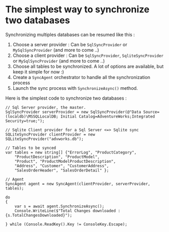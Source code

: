# The simplest way to synchronize two databases

Synchronizing multiples databases can be resumed like this :

1. Choose a server provider : Can be `SqlSyncProvider` or `MySqlSyncProvider` (and more to come ..)
2. Choose a client provider : Can be `SqlSyncProvider`, `SqliteSyncProvider` or `MySqlSyncProvider` (and more to come ..)
3. Choose all tables to be synchronized. A lot of options are available, but keep it simple for now :)  
4. Create a `SyncAgent` orchestrator to handle all the synchronization process
5. Launch the sync process with `SynchronizeAsync()` method.

Here is the simplest code to synchronize two databases :  

```
// Sql Server provider, the master.
SqlSyncProvider serverProvider = new SqlSyncProvider(@"Data Source=(localdb)\MSSQLLocalDB; Initial Catalog=AdventureWorks;Integrated Security=true;");

// Sqlite Client provider for a Sql Server <=> Sqlite sync
SQLiteSyncProvider clientProvider = new SQLiteSyncProvider("advworks.db");

// Tables to be synced
var tables = new string[] {"ErrorLog", "ProductCategory",
    "ProductDescription", "ProductModel",
    "Product", "ProductModelProductDescription",
    "Address", "Customer", "CustomerAddress",
    "SalesOrderHeader", "SalesOrderDetail" };

// Agent
SyncAgent agent = new SyncAgent(clientProvider, serverProvider, tables);

do
{
    var s = await agent.SynchronizeAsync();
    Console.WriteLine($"Total Changes downloaded : {s.TotalChangesDownloaded}");

} while (Console.ReadKey().Key != ConsoleKey.Escape);
```

